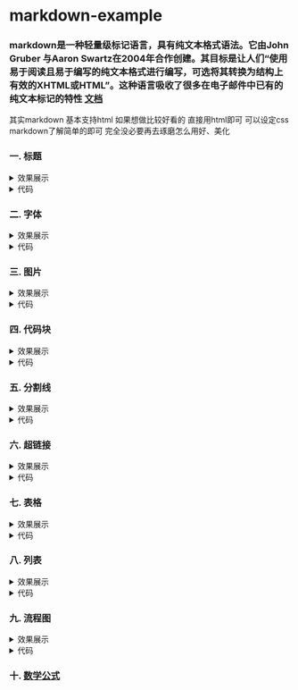 # markdown-example

### markdown是一种轻量级标记语言，具有纯文本格式语法。它由John Gruber 与Aaron Swartz在2004年合作创建。其目标是让人们“使用易于阅读且易于编写的纯文本格式进行编写，可选将其转换为结构上有效的XHTML或HTML”。这种语言吸收了很多在电子邮件中已有的纯文本标记的特性 [文档](https://www.markdownguide.org/basic-syntax/)

其实markdown 基本支持html 如果想做比较好看的 直接用html即可 可以设定css markdown了解简单的即可 完全没必要再去琢磨怎么用好、美化  


### 一. 标题
  <details>
  <summary>效果展示</summary>
    <pre>
    <img width="580" alt="image" src="https://github.com/StanleyCocos/markdown-example/assets/22318878/a07b435e-2e8e-4e5c-9966-8ad2c1a1c58c">
    </pre>
  </details>
  
 <details>
  <summary>代码</summary>
    <pre>
      <code>
# 一级标题
## 二级标题
### 三级标题
### 四级标题
#### 五级标题
##### 六级标题
###### 七级标题
      </code>
     </pre>
</details>


### 二. 字体
<details>
  <summary>效果展示</summary>
    <pre>
    <img width="380" alt="image" src="https://github.com/StanleyCocos/markdown-example/assets/22318878/8dfec9a0-457c-410b-ba3b-765ca9881a9e">
    </pre>
</details>

 <details>
  <summary>代码</summary>
    <pre>
      <code>
*我是斜体*
_我是斜体_
**我是加粗**
__我是加粗__
~~我是删除~~
***我是又粗又斜***
___我是又粗又斜___
      </code>
     </pre>
</details>


### 三. 图片
<details>
  <summary>效果展示</summary>
    <pre>
    <img width="580" alt="image" src="https://markdown.tw/images/208x128.png">
    </pre>
  </details>
<details>
  <summary>代码</summary>
    <pre>
      <code>
![图片未加载出来展示文本](https://markdown.tw/images/208x128.png "图片说明")
      </code>
     </pre>
</details>


### 四. 代码块

<details>
  <summary>效果展示</summary>
    <pre>
    <img width="303" alt="image" src="https://github.com/StanleyCocos/markdown-example/assets/22318878/6e3eb7f7-7d9f-43e1-9b1b-f1c5901bdad9">
    </pre>
 </details>
 
 <details>
  <summary>代码</summary>
    <pre>
      <code>
```python
import os
print("hello world")
def show_time():
return time.time()
```
      </code>
     </pre>
</details>
  

### 五. 分割线
<details>
  <summary>效果展示</summary>
    <pre>
    <img width="939" alt="image" src="https://github.com/StanleyCocos/markdown-example/assets/22318878/10cd91fc-730b-4041-ad51-d53cdd333ca8">
    </pre>
 </details>
 <details>
  <summary>代码</summary>
    <pre>
      <code>
***
---
      </code>
     </pre>
</details>



### 六. 超链接
<details>
  <summary>效果展示</summary>
    <pre>
    <img width="295" alt="image" src="https://github.com/StanleyCocos/markdown-example/assets/22318878/742bd53c-44f5-4bb2-9057-1edd9ae6f692">
    </pre>
 </details>
 <details>
  <summary>代码</summary>
    <pre>
      <code>
[超链接](https://www.markdownguide.org)
[引用链接](https://www.markdownguide.org "说明文字")
[![图片超链接](https://markdown.tw/images/208x128.png "图片说明")](https://www.markdownguide.org)
      </code>
     </pre>
</details>

### 七. 表格
<details>
  <summary>效果展示</summary>
    <pre>
    <img width="318" alt="image" src="https://github.com/StanleyCocos/markdown-example/assets/22318878/60c40df7-a55b-43ad-b68e-f18802968ee6">
    </pre>
 </details>

 <details>
  <summary>代码</summary>
    <pre>
      <code>
表格由3个部分组成
第一个部分是表格的标题，使用|来作为列的分割
第二个部分是表示列的对齐方式，有左对齐、居中对齐和居右对齐三种类型，直接看例子吧， --- 表示了默认的左对齐， :--- 表示 左对齐 ， ---: 表示 右对齐 ， :---: 表示居中对齐
第三个部分就是内容了，表示方式跟标题一样，可以有多行  
|居左|居中|居右|默认|
|:------|:------:|------:|------|
|居左|居中|居右|默认|
|测试文本|测试文本|测试文本|测试文本|
      </code>
     </pre>
</details>

### 八. 列表
<details>
  <summary>效果展示</summary>
    <pre>
    <img width="503" alt="image" src="https://github.com/StanleyCocos/markdown-example/assets/22318878/ba392f57-7a30-4237-9c14-277523d1b07c">
    </pre>
 </details>
<details>
  <summary>代码</summary>
    <pre>
      <code>
使用 -、+ 和 *+空格 +文字内容 表示无序列表
可用tab 或者空格 + -、+ 或者 * +文字内容使列表嵌套
成功嵌套的条件是下一层的-、+ 和 * 的前面的空白长度满足以下条件
tab长度×(层数-1) < 空白长度 ≤ tab长度×层数
- 1
    - 1-2
        - 1-3-1
+ 第一层
    * 第二层
        * 第三层


+ 再来一个第一层

1. 第一层
    1. 第一层
    2. 第二层
        1. 第一层
        2. 第二层
    
      </code>
     </pre>
</details>


### 九. 流程图
  
  <details>
  <summary>效果展示</summary>
    <pre>
     <img width="717" alt="image" src="https://github.com/StanleyCocos/markdown-example/assets/22318878/711e4a8a-0c51-4592-93ae-8e99cc47c82e">
    </pre>
 </details>
 

  <details>
  <summary>代码</summary>
    <pre>
      <code>
我是没搞懂 谁会用这个玩意 去做流程图 
```mermaid 
  sequenceDiagram
  Alice->>John: Hello John, how are you?
  loop Healthcheck
  John->>John: Fight against hypochondria
  end
  Note right of John: Rational thoughts!
  John-->>Alice: Great!
  John->>Bob: How about you?
  Bob-->>John: Jolly good!
```  
      </code>
     </pre>
</details>
  

  
### 十. [数学公式](https://1024th.github.io/MathJax_Tutorial_CN/#/full_doc/basic)

